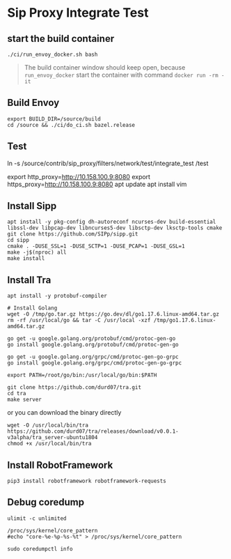 # Sip Proxy Integrate Test

## start the build container

```
./ci/run_envoy_docker.sh bash
```

> The build container window should keep open, because `run_envoy_docker` start the container with command `docker run -rm -it`

## Build Envoy

```
export BUILD_DIR=/source/build
cd /source && ./ci/do_ci.sh bazel.release
```

## Test

ln -s /source/contrib/sip_proxy/filters/network/test/integrate_test /test

export http_proxy=http://10.158.100.9:8080
export https_proxy=http://10.158.100.9:8080
apt update
apt install vim

## Install Sipp

```
apt install -y pkg-config dh-autoreconf ncurses-dev build-essential libssl-dev libpcap-dev libncurses5-dev libsctp-dev lksctp-tools cmake
git clone https://github.com/SIPp/sipp.git
cd sipp
cmake . -DUSE_SSL=1 -DUSE_SCTP=1 -DUSE_PCAP=1 -DUSE_GSL=1
make -j$(nproc) all
make install
```

## Install Tra

```
apt install -y protobuf-compiler

# Install Golang
wget -O /tmp/go.tar.gz https://go.dev/dl/go1.17.6.linux-amd64.tar.gz
rm -rf /usr/local/go && tar -C /usr/local -xzf /tmp/go1.17.6.linux-amd64.tar.gz

go get -u google.golang.org/protobuf/cmd/protoc-gen-go
go install google.golang.org/protobuf/cmd/protoc-gen-go

go get -u google.golang.org/grpc/cmd/protoc-gen-go-grpc
go install google.golang.org/grpc/cmd/protoc-gen-go-grpc

export PATH=/root/go/bin:/usr/local/go/bin:$PATH

git clone https://github.com/durd07/tra.git
cd tra
make server
```

or you can download the binary directly

```
wget -O /usr/local/bin/tra https://github.com/durd07/tra/releases/download/v0.0.1-v3alpha/tra_server-ubuntu1804
chmod +x /usr/local/bin/tra
```

## Install RobotFramework

```
pip3 install robotframework robotframework-requests
```

## Debug coredump

```
ulimit -c unlimited

/proc/sys/kernel/core_pattern
#echo "core-%e-%p-%s-%t" > /proc/sys/kernel/core_pattern

sudo coredumpctl info
```
